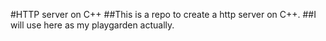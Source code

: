 #HTTP server on C++
##This is a repo to create a http server on C++. 
##I will use here as my playgarden actually.